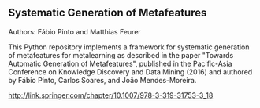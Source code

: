 ## Systematic Generation of Metafeatures

Authors: Fábio Pinto and Matthias Feurer

This Python repository implements a framework for systematic generation of metafeatures for metalearning as described
in the paper "Towards Automatic Generation of Metafeatures", published in the Pacific-Asia Conference on Knowledge
Discovery and Data Mining (2016) and authored by Fábio Pinto, Carlos Soares, and João Mendes-Moreira.

http://link.springer.com/chapter/10.1007/978-3-319-31753-3_18